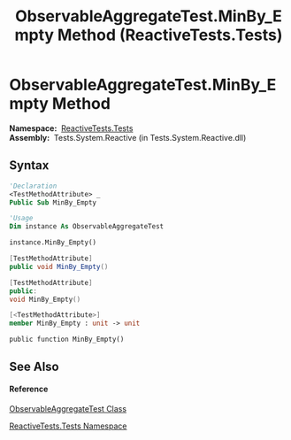 ﻿---
title: ObservableAggregateTest.MinBy_Empty Method  (ReactiveTests.Tests)
TOCTitle: MinBy_Empty Method
ms:assetid: M:ReactiveTests.Tests.ObservableAggregateTest.MinBy_Empty
ms:mtpsurl: https://msdn.microsoft.com/en-us/library/reactivetests.tests.observableaggregatetest.minby_empty(v=VS.103)
ms:contentKeyID: 36619574
ms.date: 06/28/2011
mtps_version: v=VS.103
f1_keywords:
- ReactiveTests.Tests.ObservableAggregateTest.MinBy_Empty
dev_langs:
- CSharp
- JScript
- VB
- FSharp
- c++
---

# ObservableAggregateTest.MinBy\_Empty Method

**Namespace:**  [ReactiveTests.Tests](hh289046\(v=vs.103\).md)  
**Assembly:**  Tests.System.Reactive (in Tests.System.Reactive.dll)

## Syntax

``` vb
'Declaration
<TestMethodAttribute> _
Public Sub MinBy_Empty
```

``` vb
'Usage
Dim instance As ObservableAggregateTest

instance.MinBy_Empty()
```

``` csharp
[TestMethodAttribute]
public void MinBy_Empty()
```

``` c++
[TestMethodAttribute]
public:
void MinBy_Empty()
```

``` fsharp
[<TestMethodAttribute>]
member MinBy_Empty : unit -> unit 
```

``` jscript
public function MinBy_Empty()
```

## See Also

#### Reference

[ObservableAggregateTest Class](hh314823\(v=vs.103\).md)

[ReactiveTests.Tests Namespace](hh289046\(v=vs.103\).md)

